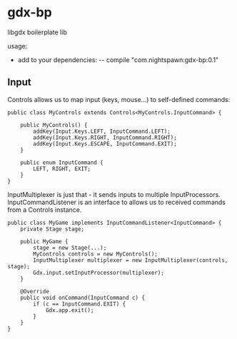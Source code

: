 # gdx-bp
libgdx boilerplate lib

usage:
- add to your dependencies: 
-- compile "com.nightspawn:gdx-bp:0.1"

## Input
Controls allows us to map input (keys, mouse...) to self-defined commands:
```
public class MyControls extends Controls<MyControls.InputCommand> {

    public MyControls() {
        addKey(Input.Keys.LEFT, InputCommand.LEFT);
        addKey(Input.Keys.RIGHT, InputCommand.RIGHT);
        addKey(Input.Keys.ESCAPE, InputCommand.EXIT);
    }

    public enum InputCommand {
        LEFT, RIGHT, EXIT;
    }
}
```
InputMultiplexer is just that - it sends inputs to multiple InputProcessors.
InputCommandListener is an interface to allows us to received commands from a Controls instance.
```
public class MyGame implements InputCommandListener<InputCommand> {
    private Stage stage;
    
    public MyGame {
        stage = new Stage(...);
        MyControls controls = new MyControls();
        InputMultiplexer multiplexer = new InputMultiplexer(controls, stage);
        Gdx.input.setInputProcessor(multiplexer);
    }

    @Override
    public void onCommand(InputCommand c) {
        if (c == InputCommand.EXIT) {
            Gdx.app.exit();
        }
    }
}
```
